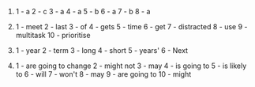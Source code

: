 1.
    1 - a
    2 - c
    3 - a
    4 - a
    5 - b
    6 - a
    7 - b
    8 - a

2.
    1 - meet
    2 - last
    3 - of
    4 - gets
    5 - time
    6 - get
    7 - distracted
    8 - use
    9 - multitask
    10 - prioritise

3.
    1 - year
    2 - term
    3 - long
    4 - short
    5 - years'
    6 - Next

4.
    1 - are going to change
    2 - might not
    3 - may
    4 - is going to 
    5 - is likely to
    6 - will
    7 - won't
    8 - may
    9 - are going to
    10 - might